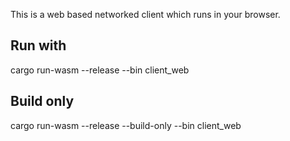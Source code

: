 This is a web based networked client which runs in your browser.

## Run with

cargo run-wasm --release --bin client_web

## Build only

cargo run-wasm --release --build-only --bin client_web
